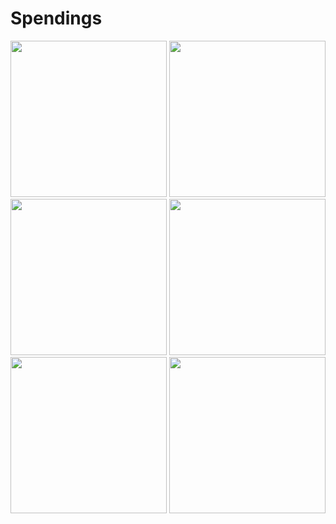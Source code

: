 # Spendings

<img src="https://cloud.githubusercontent.com/assets/6316558/12829560/e69b90e4-cb9b-11e5-852f-99b8c0779c74.png" width="250"/>
<img src="https://cloud.githubusercontent.com/assets/6316558/12829561/e6a03db0-cb9b-11e5-947c-9943bf0e02e3.png" width="250"/>
<img src="https://cloud.githubusercontent.com/assets/6316558/12829558/e443a2b4-cb9b-11e5-8356-289a08ed951c.png" width="250"/>
<img src="https://cloud.githubusercontent.com/assets/6316558/12829556/e440fc12-cb9b-11e5-8110-d37efabb8b53.png" width="250"/>
<img src="https://cloud.githubusercontent.com/assets/6316558/12829559/e443d87e-cb9b-11e5-998d-20175ec17813.png" width="250"/>
<img src="https://cloud.githubusercontent.com/assets/6316558/12829557/e4434bf2-cb9b-11e5-96e6-92ecb62eb7f6.png" width="250"/>
